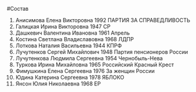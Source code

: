 #Состав
1. Анисимова Елена Викторовна 1992 ПАРТИЯ ЗА СПРАВЕДЛИВОСТЬ
2. Галицкая Ирина Викторовна 1947 СР
3. Дашкевич Валентина Ивановна 1961 Апрель
4. Костина Светлана Владиславовна 1968 ЛДПР
5. Лоткова Наталия Васильевна 1944 КПРФ
6. Лучутенков Сергей Михайлович 1948 Партия пенсионеров России
7. Лучутенкова Людмила Сергеевна 1954 Чернобыль-Нева
8. Туркова Ирина Михайловна 1965 Российский Красный Крест
9. Фимушкина Елена Сергеевна 1976 За женщин России
10. Юдина Катерина Сергеевна 1978 ЯБЛОКО
11. Янсон Юлия Николаевна 1968 ЕР
